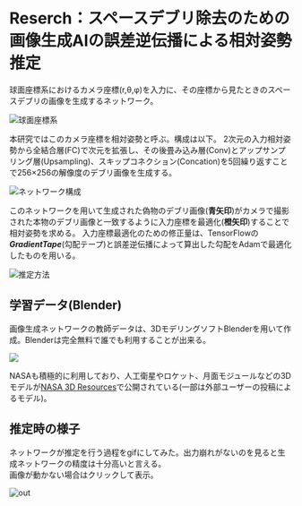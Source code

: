 # Reserch：スペースデブリ除去のための画像生成AIの誤差逆伝播による相対姿勢推定
球面座標系におけるカメラ座標(r,&theta;,&phi;)を入力に、その座標から見たときのスペースデブリの画像を生成するネットワーク。  

![球面座標系](https://user-images.githubusercontent.com/95911997/208359363-2af335c8-db31-4324-a839-f421bd9aae4c.jpg)

本研究ではこのカメラ座標を相対姿勢と呼ぶ。構成は以下。
2次元の入力相対姿勢から全結合層(FC)で次元を拡張し、その後畳み込み層(Conv)とアップサンプリング層(Upsampling)、スキップコネクション(Concation)を5回繰り返すことで256×256の解像度のデブリ画像を生成する。

![ネットワーク構成](https://user-images.githubusercontent.com/95911997/207896097-ec2790ea-a2c2-4175-b670-c61653525056.jpg)  

このネットワークを用いて生成された偽物のデブリ画像(**青矢印**)がカメラで撮影された本物のデブリ画像と一致するように入力座標を最適化(**橙矢印**)することで相対姿勢を求める。
入力座標最適化のための修正量は、TensorFlowの***GradientTape***(勾配テープ)と誤差逆伝播によって算出した勾配をAdamで最適化したものを用いる。  
  
![推定方法](https://user-images.githubusercontent.com/95911997/207898346-fcefde41-74a4-45af-8eda-a3bf28e79751.jpg)  
  
## 学習データ(Blender)
画像生成ネットワークの教師データは、3DモデリングソフトBlenderを用いて作成。Blenderは完全無料で誰でも利用することが出来る。
    
![](https://user-images.githubusercontent.com/95911997/207211726-6e726cb0-5e3e-40a8-9584-72b89d3c07b6.jpg)
    
NASAも積極的に利用しており、人工衛星やロケット、月面モジュールなどの3Dモデルが[NASA 3D Resources](https://nasa3d.arc.nasa.gov/models "nasa3d")で公開されている(一部は外部ユーザーの投稿によるモデル)。

## 推定時の様子  
ネットワークが推定を行う過程をgifにしてみた。出力崩れがないのを見ると生成ネットワークの精度は十分高いと言える。  
画像が動かない場合はクリックして表示。  
  
![out](https://user-images.githubusercontent.com/95911997/209664779-e978c3e4-f1cc-45a9-ac99-5af6d6439a2a.gif)
